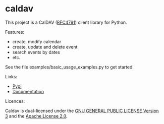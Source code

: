 # caldav

This project is a CalDAV ([RFC4791](http://www.ietf.org/rfc/rfc4791.txt)) client library for Python.

Features:

 * create, modify calendar
 * create, update and delete event
 * search events by dates
 * etc.

See the file examples/basic_usage_examples.py to get started.

Links:

 * [Pypi](https://pypi.org/projects/caldav)
 * [Documentation](https://pythonhosted.org/caldav)

Licences:

Caldav is dual-licensed under the [GNU GENERAL PUBLIC LICENSE Version 3](COPYING.GPL) and the [Apache License 2.0](COPYING.APACHE).